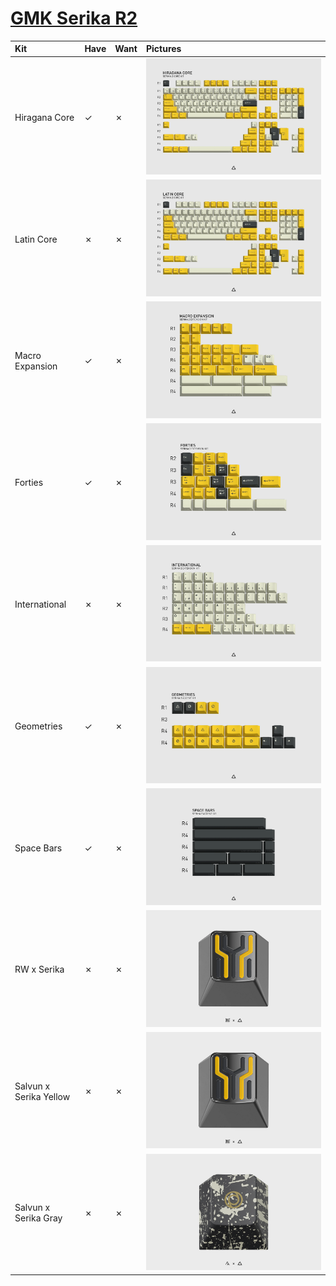# [GMK Serika R2](https://geekhack.org/index.php?topic=109969)

| Kit                                   | Have    | Want    | Pictures |
| :-------------------------------------| :------ | :------ | :------- |
| Hiragana Core                         |    ✓    |    ✗    | ![](pictures/gmk_serika_r2_hiragana_core.png) |
| Latin Core                            |    ✗    |    ✗    | ![](pictures/gmk_serika_r2_latin_core.png) |
| Macro Expansion                       |    ✓    |    ✗    | ![](pictures/gmk_serika_r2_macro_expansion.png) |
| Forties                               |    ✓    |    ✗    | ![](pictures/gmk_serika_r2_forties.png) |
| International                         |    ✗    |    ✗    | ![](pictures/gmk_serika_r2_international.png) |
| Geometries                            |    ✓    |    ✗    | ![](pictures/gmk_serika_r2_geometries.png) |
| Space Bars                            |    ✓    |    ✗    | ![](pictures/gmk_serika_r2_space_bars.png) |
| RW x Serika                           |    ✗    |    ✗    | ![](pictures/gmk_serika_r2_rw_serika.png) |
| Salvun x Serika Yellow                |    ✗    |    ✗    | ![](pictures/gmk_serika_r2_salvun_serika_yellow.png) |
| Salvun x Serika Gray                  |    ✗    |    ✗    | ![](pictures/gmk_serika_r2_salvun_serika_gray.png) |
